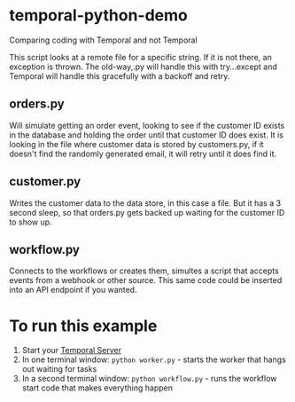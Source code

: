 # temporal-python-demo
Comparing coding with Temporal and not Temporal

This script looks at a remote file for a specific string. If it is not there, an exception is thrown. The old-way,.py will handle this with try...except and Temporal will handle this gracefully with a backoff and retry.


## orders.py
Will simulate getting an order event, looking to see if the customer ID exists in the database and holding the order until that customer ID does exist.
It is looking in the file where customer data is stored by customers.py, if it doesn't find the randomly generated email, it will retry until it does find it.

## customer.py
Writes the customer data to the data store, in this case a file. But it has a 3 second sleep, so that orders.py gets backed up waiting for the customer ID to show up.

## workflow.py
Connects to the workflows or creates them, simultes a script that accepts events from a webhook or other source. This same code could be inserted into an API endpoint if you wanted.

# To run this example
1. Start your [Temporal Server](https://github.com/temporalio/cli)
2. In one terminal window: `python worker.py` - starts the worker that hangs out waiting for tasks
3. In a second terminal window: `python workflow.py` - runs the workflow start code that makes everything happen

